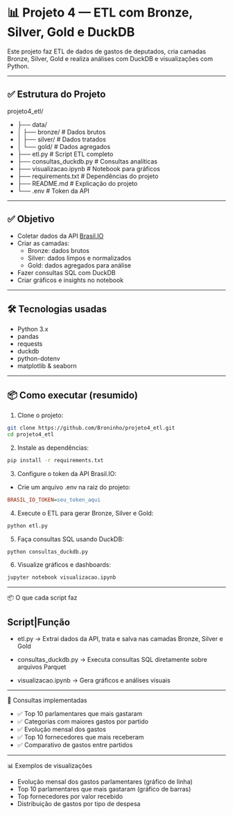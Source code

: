 # 📊 Projeto 4 — ETL com Bronze, Silver, Gold e DuckDB

Este projeto faz ETL de dados de gastos de deputados, cria camadas Bronze, Silver, Gold e realiza análises com DuckDB e visualizações com Python.

---

## ✅ **Estrutura do Projeto**

projeto4_etl/
- ├── data/
- │   ├── bronze/                        # Dados brutos
- │   ├── silver/                        # Dados tratados
- │   └── gold/                          # Dados agregados
- ├── etl.py                             # Script ETL completo
- ├── consultas_duckdb.py                # Consultas analíticas
- ├── visualizacao.ipynb                 # Notebook para gráficos
- ├── requirements.txt                   # Dependências do projeto
- ├── README.md                          # Explicação do projeto
- └── .env                               # Token da API 

---

## ✅ **Objetivo**
- Coletar dados da API [Brasil.IO](https://brasil.io/dataset/gastos-deputados/cota_parlamentar/)
- Criar as camadas:
  - Bronze: dados brutos
  - Silver: dados limpos e normalizados
  - Gold: dados agregados para análise
- Fazer consultas SQL com DuckDB
- Criar gráficos e insights no notebook

---

## 🛠️ **Tecnologias usadas**
- Python 3.x
- pandas
- requests
- duckdb
- python-dotenv
- matplotlib & seaborn

---

## 📦 **Como executar (resumido)**
1. Clone o projeto:
```bash
git clone https://github.com/Broninho/projeto4_etl.git
cd projeto4_etl

```
2. Instale as dependências:
``` bash
pip install -r requirements.txt

```
3. Configure o token da API Brasil.IO:
- Crie um arquivo .env na raiz do projeto: 
``` ini
BRASIL_IO_TOKEN=seu_token_aqui

```

4. Execute o ETL para gerar Bronze, Silver e Gold:
``` bash
python etl.py

```
5. Faça consultas SQL usando DuckDB: 
``` bash
python consultas_duckdb.py

```

6. Visualize gráficos e dashboards:
``` bash
jupyter notebook visualizacao.ipynb

```
---

📦 O que cada script faz

Script|Função
-------------------------------------------------------------------------------------------
- etl.py -> Extrai dados da API, trata e salva nas camadas Bronze, Silver e Gold

- consultas_duckdb.py	-> Executa consultas SQL diretamente sobre arquivos Parquet

- visualizacao.ipynb	-> Gera gráficos e análises visuais

---

🧪 Consultas implementadas

- ✅ Top 10 parlamentares que mais gastaram
- ✅ Categorias com maiores gastos por partido
- ✅ Evolução mensal dos gastos
- ✅ Top 10 fornecedores que mais receberam
- ✅ Comparativo de gastos entre partidos

---

📊 Exemplos de visualizações

- Evolução mensal dos gastos parlamentares (gráfico de linha)
- Top 10 parlamentares que mais gastaram (gráfico de barras)
- Top fornecedores por valor recebido
- Distribuição de gastos por tipo de despesa
